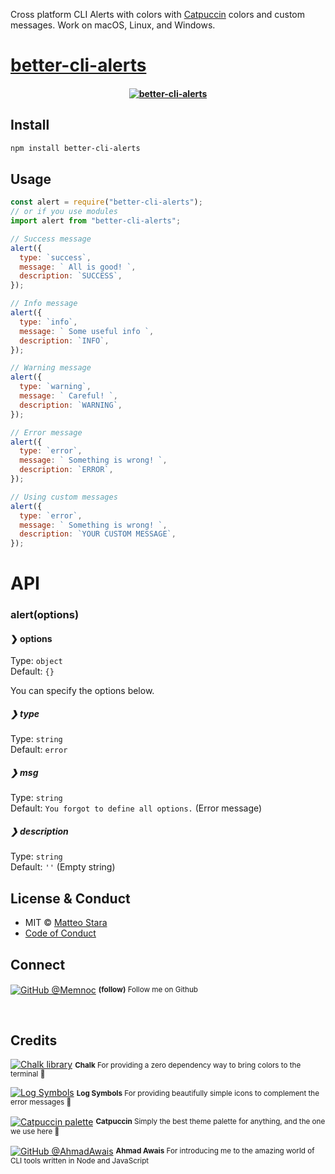 Cross platform CLI Alerts with colors with [Catpuccin](https://github.com/catppuccin/palette) colors and custom messages.
Work on macOS, Linux, and Windows.

</h4>

# [better-cli-alerts](https://www.npmjs.com/package/better-cli-alerts)

<h4 align="center">
    <a href="https://github.com/memnoc/better-cli-alerts">
<a href="https://www.npmjs.com/package/better-cli-alerts"><img src="https://i.imgur.com/CTlCkOI.png" title="better-cli-alerts" /></a>
    </a>
    <br>
</h4>

## Install

```sh
npm install better-cli-alerts
```

## Usage

```js
const alert = require("better-cli-alerts");
// or if you use modules
import alert from "better-cli-alerts";

// Success message
alert({
  type: `success`,
  message: ` All is good! `,
  description: `SUCCESS`,
});

// Info message
alert({
  type: `info`,
  message: ` Some useful info `,
  description: `INFO`,
});

// Warning message
alert({
  type: `warning`,
  message: ` Careful! `,
  description: `WARNING`,
});

// Error message
alert({
  type: `error`,
  message: ` Something is wrong! `,
  description: `ERROR`,
});

// Using custom messages
alert({
  type: `error`,
  message: ` Something is wrong! `,
  description: `YOUR CUSTOM MESSAGE`,
});
```

# API

### alert(options)

#### ❯ options

Type: `object`<br>
Default: `{}`

You can specify the options below.

##### ❯ type

Type: `string`<br>
Default: `error`

##### ❯ msg

Type: `string`<br>
Default: `You forgot to define all options.` (Error message)

##### ❯ description

Type: `string`<br>
Default: `''` (Empty string)

## License & Conduct

- MIT © [Matteo Stara](https://matechblog.com)
- [Code of Conduct](code-of-conduct.md)

## Connect

<div align="left">
    <p><a href="https://github.com/Memnoc"><img alt="GitHub @Memnoc" align="center" src="https://img.shields.io/badge/GITHUB-gray.svg?colorB=f2d5cf&style=flat&logo=11111b" /></a>&nbsp;<small><strong>(follow)</strong> Follow me on Github</small></p>
</div>
<br>

## Credits

<p><a href="https://github.com/catppuccin/palette"><img alt="Chalk library" algn="center" src="https://github.com/chalk/chalk" /></a>&nbsp;<small><strong>Chalk</strong> For providing a zero dependency way to bring colors to the terminal 💜 </small></p>

<p><a href="https://github.com/sindresorhus/log-symbols"><img alt="Log Symbols" algn="center" src="https://img.shields.io/badge/GITHUB-black.svg?colorB=8aadf4&style=flat&logo=11111b" /></a>&nbsp;<small><strong>Log Symbols</strong> For providing beautifully simple icons to complement the error messages 💜 </small></p>

<p><a href="https://github.com/catppuccin/palette"><img alt="Catpuccin palette" align="center" src="https://img.shields.io/badge/CATPUCCIN-white.svg?colorB=b7bdf8&style=flat&logo=11111b" /></a>&nbsp;<small><strong>Catpuccin</strong> Simply the best theme palette for anything, and the one we use here 💜 </small></p>

<p><a href="https://github.com/ahmadawais"><img alt="GitHub @AhmadAwais" align="center" src="https://img.shields.io/badge/GITHUB-black.svg?colorB=8aadf4&style=flat&logo=11111b" /></a>&nbsp;<small><strong>Ahmad Awais</strong> For introducing me to the amazing world of CLI tools written in Node and JavaScript </small></p>
